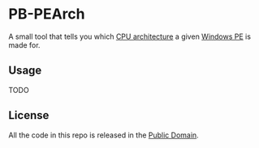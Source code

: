 # PB-PEArch
A small tool that tells you which [CPU architecture](https://learn.microsoft.com/en-us/windows/win32/debug/pe-format#machine-types)
a given [Windows PE](https://learn.microsoft.com/en-us/windows/win32/debug/pe-format) is made for.

## Usage
TODO

## License
All the code in this repo is released in the [Public Domain](LICENSE).
